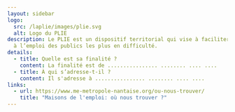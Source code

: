 ```yaml
---
layout: sidebar
logo:
  src: /laplie/images/plie.svg
  alt: Logo du PLIE
description: Le PLIE est un dispositif territorial qui vise à faciliter l’accès
  à l’emploi des publics les plus en difficulté.
details:
  - title: Quelle est sa finalité ?
    content: La finalité est de ................ ........ .... ....
  - title: À qui s’adresse-t-il ?
    content: Il s'adresse à ................ ........ .... ....
links:
  - url: https://www.me-metropole-nantaise.org/ou-nous-trouver/
    title: "Maisons de l'emploi: où nous trouver ?"
---
```

